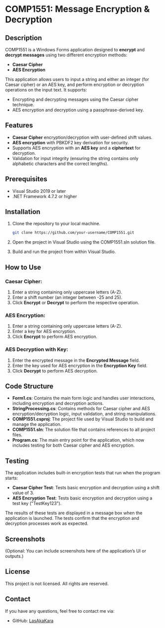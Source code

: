 # COMP1551: Message Encryption & Decryption

## Description
COMP1551 is a Windows Forms application designed to **encrypt** and **decrypt messages** using two different encryption methods:
- **Caesar Cipher**
- **AES Encryption**

This application allows users to input a string and either an integer (for Caesar cipher) or an AES key, and perform encryption or decryption operations on the input text. It supports:
- Encrypting and decrypting messages using the Caesar cipher technique.
- AES encryption and decryption using a passphrase-derived key.

## Features
- **Caesar Cipher** encryption/decryption with user-defined shift values.
- **AES encryption** with PBKDF2 key derivation for security.
- Supports AES encryption with an **AES key** and a **ciphertext** for decryption.
- Validation for input integrity (ensuring the string contains only alphabetic characters and the correct lengths).

## Prerequisites
- Visual Studio 2019 or later
- .NET Framework 4.7.2 or higher

## Installation
1. Clone the repository to your local machine.
   ```bash
   git clone https://github.com/your-username/COMP1551.git

2. Open the project in Visual Studio using the COMP1551.sln solution file.

3. Build and run the project from within Visual Studio.
## How to Use

### Caesar Cipher:
1. Enter a string containing only uppercase letters (A-Z).
2. Enter a shift number (an integer between -25 and 25).
3. Click **Encrypt** or **Decrypt** to perform the respective operation.

### AES Encryption:
1. Enter a string containing only uppercase letters (A-Z).
2. Enter a key for AES encryption.
3. Click **Encrypt** to perform AES encryption.

### AES Decryption with Key:
1. Enter the encrypted message in the **Encrypted Message** field.
2. Enter the key used for AES encryption in the **Encryption Key** field.
3. Click **Decrypt** to perform AES decryption.

## Code Structure
- **Form1.cs**: Contains the main form logic and handles user interactions, including encryption and decryption actions.
- **StringProcessing.cs**: Contains methods for Caesar cipher and AES encryption/decryption logic, input validation, and string manipulations.
- **COMP1551.csproj**: The project file used by Visual Studio to build and manage the application.
- **COMP1551.sln**: The solution file that contains references to all project files.
- **Program.cs**: The main entry point for the application, which now includes testing for both Caesar cipher and AES encryption.

## Testing
The application includes built-in encryption tests that run when the program starts:

- **Caesar Cipher Test**: Tests basic encryption and decryption using a shift value of 3.
- **AES Encryption Test**: Tests basic encryption and decryption using a test key ("TestKey123").

The results of these tests are displayed in a message box when the application is launched. The tests confirm that the encryption and decryption processes work as expected.

## Screenshots
(Optional: You can include screenshots here of the application’s UI or outputs.)

## License
This project is not licensed. All rights are reserved.

## Contact
If you have any questions, feel free to contact me via:
- GitHub: [LasAkaKara](https://github.com/LasAkaKara)